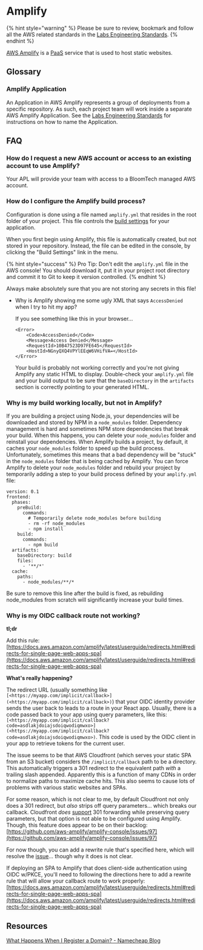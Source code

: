 # Amplify

{% hint style="warning" %}
Please be sure to review, bookmark and follow all the AWS related standards in the [Labs Engineering Standards](https://docs.labs.lambdaschool.com/standards/infrastructure/aws).
{% endhint %}

[AWS Amplify](https://aws.amazon.com/amplify/) is a [PaaS](https://en.wikipedia.org/wiki/Platform\_as\_a\_service) service that is used to host static websites.

## Glossary

### Amplify Application

An Application in AWS Amplify represents a group of deployments from a specific repository. As such, each project team will work inside a separate AWS Amplify Application. See the [Labs Engineering Standards](https://docs.labs.lambdaschool.com/standards/infrastructure/aws#aw-200-resource-naming) for instructions on how to name the Application.

## FAQ

### How do I request a new AWS account or access to an existing account to use Amplify?

Your APL will provide your team with access to a BloomTech managed AWS account.

### How do I configure the Amplify build process?

Configuration is done using a file named `amplify.yml` that resides in the root folder of your project. This file controls the [build settings](https://docs.aws.amazon.com/amplify/latest/userguide/build-settings.html) for your application.

When you first begin using Amplify, this file is automatically created, but not stored in your repository. Instead, the file can be edited in the console, by clicking the "Build Settings" link in the menu.

{% hint style="success" %}
Pro Tip: Don't edit the `amplify.yml` file in the AWS console! You should download it, put it in your project root directory and commit it to Git to keep it version controlled.
{% endhint %}

Always make absolutely sure that you are not storing any secrets in this file!

*   Why is Amplify showing me some ugly XML that says `AccessDenied` when I try to hit my app?

    If you see something like this in your browser...

    ```
    <Error>
        <Code>AccessDenied</Code>
        <Message>Access Denied</Message>
        <RequestId>10B47523D97FE645</RequestId>
        <HostId>NGnyQXQ4VPYlEEqW6VHifVA=</HostId>
    </Error>
    ```

    Your build is probably not working correctly and you're not giving Amplify any static HTML to display. Double-check your `amplify.yml` file and your build output to be sure that the `baseDirectory` in the `artifacts` section is correctly pointing to your generated HTML.

### Why is my build working locally, but not in Amplify?

If you are building a project using Node.js, your dependencies will be downloaded and stored by NPM in a `node_modules` folder. Dependency management is hard and sometimes NPM store dependencies that break your build. When this happens, you can delete your `node_modules` folder and reinstall your dependencies. When Amplify builds a project, by default, it caches your `node_modules` folder to speed up the build process. Unfortunately, sometimes this means that a bad dependency will be "stuck" in the `node_modules` folder that is being cached by Amplify. You can force Amplify to delete your `node_modules` folder and rebuild your project by temporarily adding a step to your build process defined by your `amplify.yml` file:

```
version: 0.1
frontend:
  phases:
    preBuild:
      commands:
        # Temporarily delete node_modules before building
        - rm -rf node_modules
        - npm install
    build:
      commands:
        - npm build
  artifacts:
    baseDirectory: build
    files:
      - '**/*'
  cache:
    paths:
      - node_modules/**/*
```

Be sure to remove this line after the build is fixed, as rebuilding node\_modules from scratch will significantly increase your build times.

### Why is my OIDC callback route not working?

**tl;dr**

Add this rule: [https://docs.aws.amazon.com/amplify/latest/userguide/redirects.html#redirects-for-single-page-web-apps-spa](https://docs.aws.amazon.com/amplify/latest/userguide/redirects.html#redirects-for-single-page-web-apps-spa)

**What's really happening?**

The redirect URL (usually something like `[<https://myapp.com/implicit/callback>](<https://myapp.com/implicit/callback>)`) that your OIDC identity provider sends the user back to leads to a route in your React app. Usually, there is a code passed back to your app using query parameters, like this: `[<https://myapp.com/implicit/callback?code=asdlakjdoiajsdoiqwodiqmwxo>](<https://myapp.com/implicit/callback?code=asdlakjdoiajsdoiqwodiqmwxo>)`. This code is used by the OIDC client in your app to retrieve tokens for the current user.

The issue seems to be that AWS Cloudfront (which serves your static SPA from an S3 bucket) considers the `/implicit/callback` path to be a directory. This automatically triggers a 301 redirect to the equivalent path _with_ a trailing slash appended. Apparently this is a function of many CDNs in order to normalize paths to maximize cache hits. This also seems to cause lots of problems with various static websites and SPAs.

For some reason, which is not clear to me, by default Cloudfront not only does a 301 redirect, but _also_ strips off query parameters... which breaks our callback. Cloudfront _does_ [support](https://docs.aws.amazon.com/AmazonCloudFront/latest/DeveloperGuide/QueryStringParameters.html) 301 forwarding while preserving query parameters, but that option is not able to be configured using Amplify. Though, this feature does appear to be on their backlog: [https://github.com/aws-amplify/amplify-console/issues/97](https://github.com/aws-amplify/amplify-console/issues/97)

For now though, you can add a rewrite rule that's specified here, which will resolve the [issue](https://docs.aws.amazon.com/amplify/latest/userguide/redirects.html#redirects-for-single-page-web-apps-spa)... though why it does is not clear.

If deploying an SPA to Amplify that does client-side authentication using OIDC w/PKCE, you'll need to following the directions here to add a rewrite rule that will allow your callback route to work properly: [https://docs.aws.amazon.com/amplify/latest/userguide/redirects.html#redirects-for-single-page-web-apps-spa](https://docs.aws.amazon.com/amplify/latest/userguide/redirects.html#redirects-for-single-page-web-apps-spa)

## Resources

[What Happens When I Register a Domain? - Namecheap Blog](https://www.namecheap.com/blog/registering-domain-names/)
